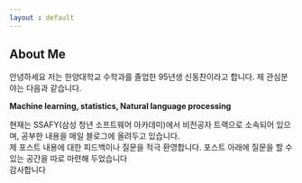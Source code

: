 ```yaml
---
layout : default
---
```


<h2> About Me </h2>

<div> 안녕하세요 저는 한양대학교 수학과를 졸업한 95년생 신동찬이라고 합니다. 제 관심분야는 다음과 같습니다.</div>
<p style="font-weight:700;display:flex;justify-content:flex-center;"> Machine learning, statistics, Natural language processing </p>
<div> 현재는 SSAFY(삼성 청년 소프트웨어 아카데미)에서 비전공자 트랙으로 소속되어 있으며, 공부한 내용을 매일 블로그에 올려두고 있습니다.</div>
<div> 제 포스트 내용에 대한 피드백이나 질문을 적극 환영합니다. 포스트 아래에 질문을 할 수 있는 공간을 따로 마련해 두었습니다 </div>
<div> 감사합니다 </div>

